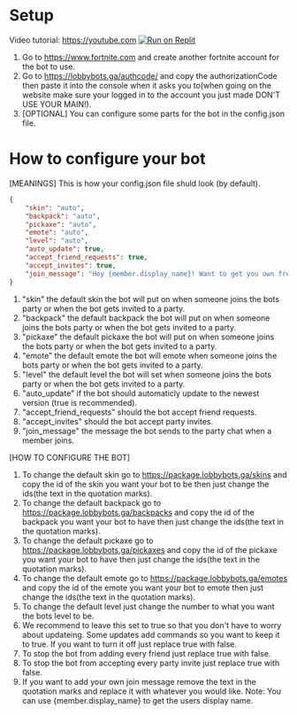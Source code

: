 # Setup

Video tutorial: https://youtube.com
[![Run on Replit](https://img.shields.io/badge/Run%20on%20Replit-https://replit.com/@FortniteLobbyBots/Fortnite-Lobby-Bot-v2-2023-blue?style=flat&logo=replit)](https://replit.com/@FortniteLobbyBots/Fortnite-Lobby-Bot-v2-2023)

1. Go to https://www.fortnite.com and create another fortnite account for the bot to use.
2. Go to https://lobbybots.ga/authcode/ and copy the authorizationCode then paste it into the console when it asks you to(when going on the website make sure your logged in to the account you just made DON'T USE YOUR MAIN!).
3. [OPTIONAL] You can configure some parts for the bot in the config.json file.
# How to configure your bot
[MEANINGS]
This is how your config.json file shuld look (by default).
```json
{
    "skin": "auto",
    "backpack": "auto",
    "pickaxe": "auto",
    "emote": "auto",
    "level": "auto",
    "auto_update": true,
    "accept_friend_requests": true,
    "accept_invites": true,
    "join_message": "Hey {member.display_name}! Want to get you own free bot? Join my discord server: https://discord.gg/73t72uNYFp Instagram: luka2235.bots  TikTok: luka2235.bots !help to use the bot."
}
```
1. "skin" the default skin the bot will put on when someone joins the bots party or when the bot gets invited to a party.
2. "backpack" the default backpack the bot will put on when someone joins the bots party or when the bot gets invited to a party.
3. "pickaxe" the default pickaxe the bot will put on when someone joins the bots party or when the bot gets invited to a party.
4. "emote" the default emote the bot will emote when someone joins the bots party or when the bot gets invited to a party.
5. "level" the default level the bot will set when someone joins the bots party or when the bot gets invited to a party.
6. "auto_update" if the bot should automaticly update to the newest version (true is recommended).
7. "accept_friend_requests" should the bot accept friend requests.
8. "accept_invites" should the bot accept party invites.
9. "join_message" the message the bot sends to the party chat when a member joins.

[HOW TO CONFIGURE THE BOT]

1. To change the default skin go to https://package.lobbybots.ga/skins and copy the id of the skin you want your bot to be then just change the ids(the text in the quotation marks).
2. To change the default backpack go to https://package.lobbybots.ga/backpacks and copy the id of the backpack you want your bot to have then just change the ids(the text in the quotation marks).
3. To change the default pickaxe go to https://package.lobbybots.ga/pickaxes and copy the id of the pickaxe you want your bot to have then just change the ids(the text in the quotation marks).
4. To change the default emote go to https://package.lobbybots.ga/emotes and copy the id of the emote you want your bot to emote then just change the ids(the text in the quotation marks).
5. To change the default level just change the number to what you want the bots level to be.
6. We recommend to leave this set to true so that you don't have to worry about updateing. Some updates add commands so you want to keep it to true. If you want to turn it off just replace true with false.
7. To stop the bot from adding every friend just replace true with false.
8. To stop the bot from accepting every party invite just replace true with false.
9. If you want to add your own join message remove the text in the quotation marks and replace it with whatever you would like. Note: You can use {member.display_name} to get the users display name.
